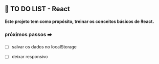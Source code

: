 ## 📑 TO DO LIST - React

#### Este projeto tem como propósito, treinar os conceitos básicos de React.

### próximos passos ➡️ 

- [ ] salvar os dados no localStorage
- [ ] deixar responsivo


